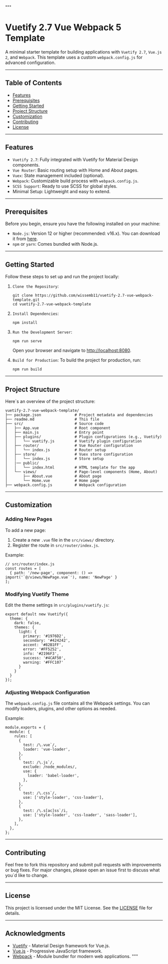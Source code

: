 """
# Vuetify 2.7 Vue Webpack 5 Template

A minimal starter template for building applications with `Vuetify 2.7`, `Vue.js 2`, and `Webpack`. This template uses a custom `webpack.config.js` for advanced configuration.

---

## Table of Contents

- [Features](#features)
- [Prerequisites](#prerequisites)
- [Getting Started](#getting-started)
- [Project Structure](#project-structure)
- [Customization](#customization)
- [Contributing](#contributing)
- [License](#license)

---

## Features

- `Vuetify 2.7`: Fully integrated with Vuetify for Material Design components.
- `Vue Router`: Basic routing setup with Home and About pages.
- `Vuex`: State management included (optional).
- `Webpack`: Customizable build process with `webpack.config.js`.
- `SCSS Support`: Ready to use SCSS for global styles.
- Minimal Setup: Lightweight and easy to extend.

---

## Prerequisites

Before you begin, ensure you have the following installed on your machine:

- `Node.js`: Version 12 or higher (recommended: v16.x). You can download it from [here](https://nodejs.org/).
- `npm` or `yarn`: Comes bundled with Node.js.

---

## Getting Started

Follow these steps to set up and run the project locally:

1. `Clone the Repository`:
   ```
   git clone https://github.com/wissemb11/vuetify-2.7-vue-webpack-template.git
   cd vuetify-2.7-vue-webpack-template
   ```

2. `Install Dependencies`:
   ```
   npm install
   ```

3. `Run the Development Server`:
   ```
   npm run serve
   ```
   Open your browser and navigate to [http://localhost:8080](http://localhost:8080).

4. `Build for Production`:
   To build the project for production, run:
   ```
   npm run build
   ```

---

## Project Structure

Here`s an overview of the project structure:

```
vuetify-2.7-vue-webpack-template/
├── package.json               # Project metadata and dependencies
├── readme.md                  # This file
├── src/                       # Source code
│   ├── App.vue                # Root component
│   ├── main.js                # Entry point
│   ├── plugins/               # Plugin configurations (e.g., Vuetify)
│   │   └── vuetify.js         # Vuetify plugin configuration
│   ├── router/                # Vue Router configuration
│   │   └── index.js           # Router setup
│   ├── store/                 # Vuex store configuration
│   │   └── index.js           # Store setup
│   |── public/
│   │   └── index.html         # HTML template for the app
│   └── views/                 # Page-level components (Home, About)
│       ├── About.vue          # About page
│       └── Home.vue           # Home page
├── webpack.config.js          # Webpack configuration
```

---

## Customization

### Adding New Pages
To add a new page:
1. Create a new `.vue` file in the `src/views/` directory.
2. Register the route in `src/router/index.js`.

Example:
```
// src/router/index.js
const routes = [
  { path: '/new-page', component: () => import('`@/views/NewPage.vue`'), name: 'NewPage' }
];
```

### Modifying Vuetify Theme
Edit the theme settings in `src/plugins/vuetify.js`:
```
export default new Vuetify({
  theme: {
    dark: false,
    themes: {
      light: {
        primary: '#1976D2',
        secondary: '#424242',
        accent: '#82B1FF',
        error: '#FF5252',
        info: '#2196F3',
        success: '#4CAF50',
        warning: '#FFC107'
      }
    }
  }
});
```

### Adjusting Webpack Configuration
The `webpack.config.js` file contains all the Webpack settings. You can modify loaders, plugins, and other options as needed.

Example:
```
module.exports = {
  module: {
    rules: [
      {
        test: /\.vue`/,
        loader: 'vue-loader',
      },
      {
        test: /\.js`/,
        exclude: /node_modules/,
        use: {
          loader: 'babel-loader',
        },
      },
      {
        test: /\.css`/,
        use: ['style-loader', 'css-loader'],
      },
      {
        test: /\.s[ac]ss`/i,
        use: ['style-loader', 'css-loader', 'sass-loader'],
      },
    ],
  },
};
```

---

## Contributing

Feel free to fork this repository and submit pull requests with improvements or bug fixes. For major changes, please open an issue first to discuss what you`d like to change.

---

## License

This project is licensed under the MIT License. See the [LICENSE](LICENSE) file for details.

---

## Acknowledgments

- [Vuetify](https://vuetifyjs.com/) - Material Design framework for Vue.js.
- [Vue.js](https://vuejs.org/) - Progressive JavaScript framework.
- [Webpack](https://webpack.js.org/) - Module bundler for modern web applications.
"""
